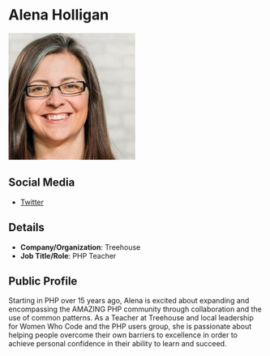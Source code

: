
# Alena Holligan
![image](images/alena-holligan.jpg)

## Social Media

* [Twitter](https://www.twitter.com/sketchings) 


## Details

* **Company/Organization**: Treehouse
* **Job Title/Role**: PHP Teacher

## Public Profile

Starting in PHP over 15 years ago, Alena is excited about expanding and encompassing the AMAZING PHP community through collaboration and the use of common patterns. As a Teacher at Treehouse and local leadership for Women Who Code and the PHP users group, she is passionate about helping people overcome their own barriers to excellence in order to achieve personal confidence in their ability to learn and succeed. 

